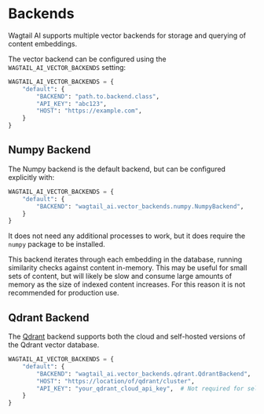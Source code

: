 # Backends

Wagtail AI supports multiple vector backends for storage and querying of content embeddings.

The vector backend can be configured using the `WAGTAIL_AI_VECTOR_BACKENDS` setting:

```python
WAGTAIL_AI_VECTOR_BACKENDS = {
    "default": {
        "BACKEND": "path.to.backend.class",
        "API_KEY": "abc123",
        "HOST": "https://example.com",
    }
}
```

## Numpy Backend

The Numpy backend is the default backend, but can be configured explicitly with:

```python
WAGTAIL_AI_VECTOR_BACKENDS = {
    "default": {
        "BACKEND": "wagtail_ai.vector_backends.numpy.NumpyBackend",
    }
}
```

It does not need any additional processes to work, but it does require the `numpy` package to be installed.

This backend iterates through each embedding in the database, running similarity checks against content in-memory. This may be useful for small sets of content, but will likely be slow and consume large amounts of memory as the size of indexed content increases. For this reason it is not recommended for production use.

## Qdrant Backend

The [Qdrant](https://qdrant.tech/) backend supports both the cloud and self-hosted versions of the Qdrant vector database.

```python
WAGTAIL_AI_VECTOR_BACKENDS = {
    "default": {
        "BACKEND": "wagtail_ai.vector_backends.qdrant.QdrantBackend",
        "HOST": "https://location/of/qdrant/cluster",
        "API_KEY": "your_qdrant_cloud_api_key",  # Not required for self-hosted installations
    }
}
```
